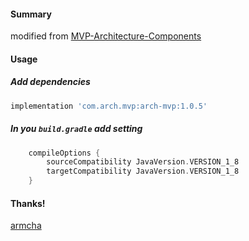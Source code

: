 #### Summary
modified from [MVP-Architecture-Components](https://github.com/armcha/MVP-Architecture-Components)

#### Usage
##### Add dependencies
```groovy
implementation 'com.arch.mvp:arch-mvp:1.0.5'
```

##### In you `build.gradle` add setting
```groovy
    compileOptions {
        sourceCompatibility JavaVersion.VERSION_1_8
        targetCompatibility JavaVersion.VERSION_1_8
    }
```

#### Thanks!
[armcha](https://github.com/armcha)